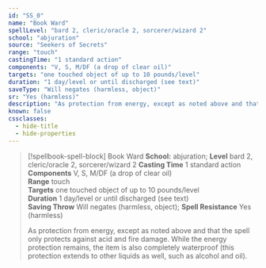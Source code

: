 ```yaml
---
id: "SS_0"
name: "Book Ward"
spellLevel: "bard 2, cleric/oracle 2, sorcerer/wizard 2"
school: "abjuration"
source: "Seekers of Secrets"
range: "touch"
castingTime: "1 standard action"
components: "V, S, M/DF (a drop of clear oil)"
targets: "one touched object of up to 10 pounds/level"
duration: "1 day/level or until discharged (see text)"
saveType: "Will negates (harmless, object)"
sr: "Yes (harmless)"
description: "As protection from energy, except as noted above and that the spell only protects against acid and fire damage. While the energy protection remains, the item is also completely waterproof (this protection extends to other liquids as well, such as alcohol and oil)."
known: false
cssclasses:
  - hide-title
  - hide-properties
---
```


> [!spellbook-spell-block] Book Ward
> **School:** abjuration; **Level** bard 2, cleric/oracle 2, sorcerer/wizard 2
> **Casting Time** 1 standard action  
> **Components** V, S, M/DF (a drop of clear oil)  
> **Range** touch  
> **Targets** one touched object of up to 10 pounds/level  
> **Duration** 1 day/level or until discharged (see text)  
> **Saving Throw** Will negates (harmless, object); **Spell Resistance** Yes (harmless)
> 
> As protection from energy, except as noted above and that the spell only protects against acid and fire damage. While the energy protection remains, the item is also completely waterproof (this protection extends to other liquids as well, such as alcohol and oil).
